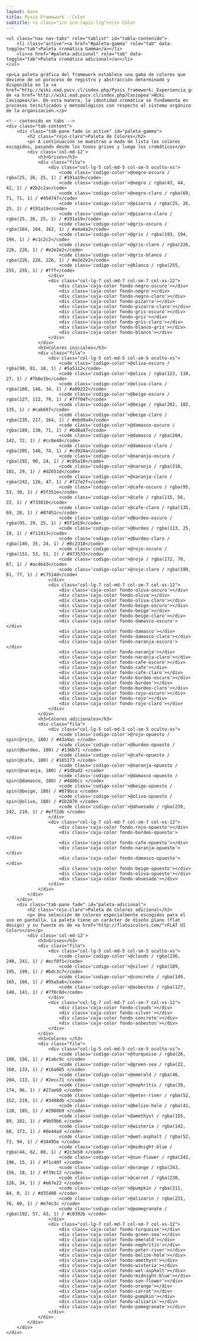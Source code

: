 ```yaml
---
layout: base
title: Pyxis Framework - Color
subtitle: <i class="icn icn-lapiz-lig"></i> Color
---
```


<!--<div class='col-lg-3 col-md-3 oculto-sm oculto-xs'>
<a name='ancla' id='a'></a>
<div class='menu-affix alto-affix'>
<div data-spy="affix" data-offset-top="220">
    <ul>
        <li><a class='xs gris-oscuro gruesa' data-scroll href='#titulo-uno'>Paleta de colores</a></li>
        <li><a class='xs gris-oscuro gruesa' data-scroll href='#titulo-dos'>Grises</a></li>
        <li><a class='xs gris-oscuro gruesa' data-scroll href='#titulo-tres'>Colores</a></li>
        <li><a class='xs gris-oscuro gruesa' data-scroll href='#titulo-cuatro'>Adicionales</a></li>
        <li><a class='xs gris-oscuro gruesa' data-scroll href='#titulo-cinco'>Opuestos</a></li>
    </ul>
</div>
</div>
</div>-->

<div class='col-lg-12 col-md-12 col-sm-12 col-xs-12'>

    <ul class="nav nav-tabs" role="tablist" id="tabla-contenido">
        <li class="active"><a href="#paleta-gamma" role="tab" data-toggle="tab">Paleta cromática Gamma</a></li>
        <li><a href="#paleta-adicional" role="tab" data-toggle="tab">Paleta cromática adicional</a></li>
    </ul>

    <p>La paleta gráfica del framework establece una gama de colores que deviene de un poroceso de registro y abstracción determinado y disponible en la <a href="http://wiki.ead.pucv.cl/index.php/Pyxis_framework:_Experiencia_gr%C3%A1fica_de_una_organizaci%C3%B3n#Paleta_de_colores">Documentación</a> de <a href='http://wiki.ead.pucv.cl/index.php/Casiopea'>Wiki Casiopea</a>. De esta manera, la identidad cromática se fundamenta en procesos tecnificados y metodológicos con respecto al sistema orgánico de la organización.</p>
    
    <!-- contenido en tabs -->
    <div class="tab-content">
        <div class="tab-pane fade in active" id="paleta-gamma">
            <h2 class="rojo-claro">Paleta de Colores</h2>
            <p> A continuación se muestran a modo de lista los colores escogidos, pasando desde los tonos grises y luego los cromáticos</p>
            <div class='col-md-12'>
                <h3>Grises</h3>
                <div class="fila">
                    <div class="col-lg-5 col-md-5 col-sm-5 oculto-xs">
                        <code class='codigo-color'>@negro-oscuro / rgba(25, 26, 25, 1) / #191a19</code>
                        <code class='codigo-color'>@negro / rgba(43, 44, 42, 1) / #2b2c2a</code>
                        <code class='codigo-color'>@negro-claro / rgba(69, 71, 71, 1) / #454747</code>
                        <code class='codigo-color'>@pizarra / rgba(25, 26, 25, 1) / #191a19</code>
                        <code class='codigo-color'>@pizarra-claro / rgba(25, 26, 25, 1) / #191a19</code>
                        <code class='codigo-color'>@gris-oscuro / rgba(164, 164, 162, 1) / #a4a4a2</code>
                        <code class='codigo-color'>@gris / rgba(193, 194, 194, 1) / #c1c2c2</code>
                        <code class='codigo-color'>@gris-claro / rgba(226, 226, 226, 1) / #e2e2e2</code>
                        <code class='codigo-color'>@gris-blanco / rgba(226, 226, 226, 1) / #e2e2e2</code>
                        <code class='codigo-color'>@blanco / rgba(255, 255, 255, 1) / #fff</code>
                    </div>
                    <div class="col-lg-7 col-md-7 col-sm-7 col-xs-12">
                        <div class='caja-color fondo-negro-oscuro'></div>
                        <div class='caja-color fondo-negro'></div>
                        <div class='caja-color fondo-negro-claro'></div>
                        <div class='caja-color fondo-pizarra'></div>
                        <div class='caja-color fondo-pizarra-claro'></div>
                        <div class='caja-color fondo-gris-oscuro'></div>
                        <div class='caja-color fondo-gris'></div>
                        <div class='caja-color fondo-gris-claro'></div>
                        <div class='caja-color fondo-blanco-gris'></div>
                        <div class='caja-color fondo-blanco'></div>
                    </div>
                </div>
                <h3>Colores iniciales</h3>
                <div class="fila">
                    <div class="col-lg-5 col-md-5 col-sm-5 oculto-xs">
                        <code class='codigo-color'>@oliva-oscuro / rgba(90, 81, 18, 1) / #5a5112</code>
                        <code class='codigo-color'>@oliva / rgba(123, 110, 27, 1) / #7b6e1b</code>
                        <code class='codigo-color'>@oliva-claro / rgba(160, 146, 34, 1) / #a09222</code>
                        <code class='codigo-color'>@beige-oscuro / rgba(127, 112, 79, 1) / #7f704f</code>
                        <code class='codigo-color'>@beige / rgba(202, 182, 135, 1) / #cab687</code>
                        <code class='codigo-color'>@beige-claro / rgba(235, 217, 164, 1) / #ebd9a4</code>
                        <code class='codigo-color'>@damasco-oscuro / rgba(189, 138, 71, 1) / #bd8a47</code>
                        <code class='codigo-color'>@damasco / rgba(204, 142, 72, 1) / #cc8e48</code>
                        <code class='codigo-color'>@damasco-claro / rgba(205, 146, 74, 1) / #cd924a</code>
                        <code class='codigo-color'>@naranja-oscuro / rgba(192, 90, 24, 1) / #c05a18</code>
                        <code class='codigo-color'>@naranja / rgba(210, 101, 29, 1) / #d2651d</code>
                        <code class='codigo-color'>@naranja-claro / rgba(242, 126, 47, 1) / #f27e2f</code>
                        <code class='codigo-color'>@cafe-oscuro / rgba(95, 53, 30, 1) / #5f351e</code>
                        <code class='codigo-color'>@cafe / rgba(115, 56, 22, 1) / #733816</code>
                        <code class='codigo-color'>@cafe-claro / rgba(135, 69, 28, 1) / #87451c</code>
                        <code class='codigo-color'>@burdeo-oscuro / rgba(95, 29, 25, 1) / #5f1d19</code>
                        <code class='codigo-color'>@burdeo / rgba(113, 25, 19, 1) / #711913</code>
                        <code class='codigo-color'>@burdeo-claro / rgba(140, 35, 24, 1) / #8c2318</code>
                        <code class='codigo-color'>@rojo-oscuro / rgba(151, 53, 51, 1) / #973533</code>
                        <code class='codigo-color'>@rojo / rgba(172, 70, 67, 1) / #ac4643</code>
                        <code class='codigo-color'>@rojo-claro / rgba(199, 81, 77, 1) / #c7514d</code>
                    </div>
                    <div class="col-lg-7 col-md-7 col-sm-7 col-xs-12">
                        <div class='caja-color fondo-oliva-oscuro'></div>
                        <div class='caja-color fondo-oliva'></div>
                        <div class='caja-color fondo-oliva-claro'></div>
                        <div class='caja-color fondo-beige-oscuro'></div>
                        <div class='caja-color fondo-beige'></div>
                        <div class='caja-color fondo-beige-claro'></div>
                        <div class='caja-color fondo-damasco-oscuro'></div>
                        <div class='caja-color fondo-damasco'></div>
                        <div class='caja-color fondo-damasco-claro'></div>
                        <div class='caja-color fondo-naranja-oscuro'></div>
                        <div class='caja-color fondo-naranja'></div>
                        <div class='caja-color fondo-naranja-claro'></div>
                        <div class='caja-color fondo-cafe-oscuro'></div>
                        <div class='caja-color fondo-cafe'></div>
                        <div class='caja-color fondo-cafe-claro'></div>
                        <div class='caja-color fondo-burdeo-oscuro'></div>
                        <div class='caja-color fondo-burdeo'></div>
                        <div class='caja-color fondo-burdeo-claro'></div>
                        <div class='caja-color fondo-rojo-oscuro'></div>
                        <div class='caja-color fondo-rojo'></div>
                        <div class='caja-color fondo-rojo-claro'></div>
                    </div>
                </div>
                <h3>Colores adicionales</h3>
                <div class="fila">
                    <div class="col-lg-5 col-md-5 col-sm-5 oculto-xs">
                        <code class='codigo-color'>@rojo-opuesto / spin(@rojo, 180) / #43a9ac </code>
                        <code class='codigo-color'>@burdeo-opuesto / spin(@burdeo, 180) / #136b71 </code>
                        <code class='codigo-color'>@cafe-opuesto / spin(@cafe, 180) / #165173 </code>
                        <code class='codigo-color'>@naranja-opuesto / spin(@naranja, 180) / #1d8ad2 </code>
                        <code class='codigo-color'>@damasco-opuesto / spin(@damasco, 180) / #4886cc </code>
                        <code class='codigo-color'>@beige-opuesto / spin(@beige, 180) / #879bca </code>
                        <code class='codigo-color'>@oliva-opuesto / spin(@oliva, 180) / #1b287b </code>
                        <code class='codigo-color'>@ahuesado / rgba(239, 242, 219, 1) / #eff2db </code>
                    </div>
                    <div class="col-lg-7 col-md-7 col-sm-7 col-xs-12">
                        <div class='caja-color fondo-rojo-opuesto'></div>
                        <div class='caja-color fondo-burdeo-opuesto'></div>
                        <div class='caja-color fondo-cafe-opuesto'></div>
                        <div class='caja-color fondo-naranja-opuesto'></div>
                        <div class='caja-color fondo-damasco-opuesto'></div>
                        <div class='caja-color fondo-beige-opuesto'></div>
                        <div class='caja-color fondo-oliva-opuesto'></div>
                        <div class='caja-color fondo-ahuesado'></div>
                    </div>
                </div>
            </div>
        </div>
        <div class="tab-pane fade" id="paleta-adicional">
            <h2 class="rojo-claro">Paleta de Colores adicional</h2>
            <p> Una selección de colores especialmente escogidos para el uso en pantalla. La paleta tiene un carácter de diseño plano (flat design) y su fuente es de <a href="http://flatuicolors.com/">FLAT UI Colors</a></p>
            <div class='col-md-12'>
                <h3>Grises</h3>
                <div class="fila">
                    <div class="col-lg-5 col-md-5 col-sm-5 oculto-xs">
                        <code class='codigo-color'>@clouds / rgba(236, 240, 241, 1) / #ecf0f1</code>
                        <code class='codigo-color'>@silver / rgba(189, 195, 199, 1) / #bdc3c7</code>
                        <code class='codigo-color'>@concrete / rgba(149, 165, 166, 1) / #95a5a6</code>
                        <code class='codigo-color'>@asbestos / rgba(127, 140, 141, 1) / #7f8c8d</code>
                    </div>
                    <div class="col-lg-7 col-md-7 col-sm-7 col-xs-12">
                        <div class='caja-color fondo-clouds'></div>
                        <div class='caja-color fondo-silver'></div>
                        <div class='caja-color fondo-concrete'></div>
                        <div class='caja-color fondo-asbestos'></div>
                    </div>
                </div>
                <h3>Colores </h3>
                <div class="fila">
                    <div class="col-lg-5 col-md-5 col-sm-5 oculto-xs">
                        <code class='codigo-color'>@turquoise / rgba(26, 188, 156, 1) / #1abc9c </code>
                        <code class='codigo-color'>@green-sea / rgba(22, 160, 133, 1) / #16a085 </code>
                        <code class='codigo-color'>@emerald / rgba(46, 204, 113, 1) / #2ecc71 </code>
                        <code class='codigo-color'>@nephritis / rgba(39, 174, 96, 1) / #27ae60 </code>
                        <code class='codigo-color'>@peter-river / rgba(52, 152, 219, 1) / #3498db </code>
                        <code class='codigo-color'>@belize-hole / rgba(41, 128, 185, 1) / #2980b9 </code>
                        <code class='codigo-color'>@amethyst / rgba(155, 89, 182, 1) / #9b59b6 </code>
                        <code class='codigo-color'>@wisteria / rgba(142, 68, 173, 1) / #8e44ad </code>
                        <code class='codigo-color'>@wet-asphalt / rgba(52, 73, 94, 1) / #34495e </code>
                        <code class='codigo-color'>@midnight-blue / rgba(44, 62, 80, 1) / #2c3e50 </code>
                        <code class='codigo-color'>@sun-flower / rgba(241, 196, 15, 1) / #f1c40f </code>
                        <code class='codigo-color'>@orange / rgba(243, 156, 18, 1) / #f39c12 </code>
                        <code class='codigo-color'>@carrot / rgba(230, 126, 34, 1) / #e67e22 </code>
                        <code class='codigo-color'>@pumpkin / rgba(211, 84, 0, 1) / #d35400 </code>
                        <code class='codigo-color'>@alizarin / rgba(231, 76, 60, 1) / #e74c3c </code>
                        <code class='codigo-color'>@pomegranate / rgba(192, 57, 43, 1) / #c0392b </code>
                    </div>
                    <div class="col-lg-7 col-md-7 col-sm-7 col-xs-12">
                        <div class='caja-color fondo-turquoise'></div>
                        <div class='caja-color fondo-green-sea'></div>
                        <div class='caja-color fondo-emerald'></div>
                        <div class='caja-color fondo-nephritis'></div>
                        <div class='caja-color fondo-peter-river'></div>
                        <div class='caja-color fondo-belize-hole'></div>
                        <div class='caja-color fondo-amethyst'></div>
                        <div class='caja-color fondo-wisteria'></div>
                        <div class='caja-color fondo-wet-asphalt'></div>
                        <div class='caja-color fondo-midnight-blue'></div>
                        <div class='caja-color fondo-sun-flower'></div>
                        <div class='caja-color fondo-orange'></div>
                        <div class='caja-color fondo-carrot'></div>
                        <div class='caja-color fondo-pumpkin'></div>
                        <div class='caja-color fondo-alizarin'></div>
                        <div class='caja-color fondo-pomegranate'></div>
                    </div>
                </div>
            </div>
        </div>
    </div>
</div><!-- fin de pag -->
